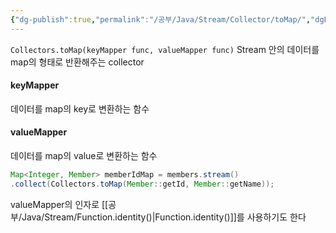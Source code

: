 ```yaml
---
{"dg-publish":true,"permalink":"/공부/Java/Stream/Collector/toMap/","dgPassFrontmatter":true}
---
```



`Collectors.toMap(keyMapper func, valueMapper func)`
Stream 안의 데이터를 map의 형태로 반환해주는 collector

#### keyMapper
데이터를 map의 key로 변환하는 함수

#### valueMapper
데이터를 map의 value로 변환하는 함수

````java
Map<Integer, Member> memberIdMap = members.stream()
.collect(Collectors.toMap(Member::getId, Member::getName));
`````

valueMapper의 인자로 [[공부/Java/Stream/Function.identity()\|Function.identity()]]를 사용하기도 한다